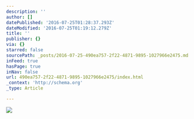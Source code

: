 ```yaml
---
description: ''
author: []
datePublished: '2016-07-25T01:28:37.293Z'
dateModified: '2016-07-25T01:19:12.279Z'
title: ''
publisher: {}
via: {}
starred: false
sourcePath: _posts/2016-07-25-490ea757-2f22-4871-9895-1027966e2475.md
inFeed: true
hasPage: true
inNav: false
url: 490ea757-2f22-4871-9895-1027966e2475/index.html
_context: 'http://schema.org'
_type: Article

---
```

![](https://the-grid-user-content.s3-us-west-2.amazonaws.com/69c19ed3-02a3-4246-ac28-8563ccb98ea5.jpg)